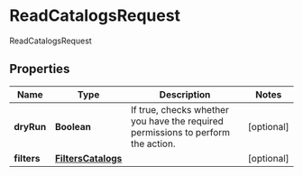 

# ReadCatalogsRequest

ReadCatalogsRequest

## Properties

| Name | Type | Description | Notes |
|------------ | ------------- | ------------- | -------------|
|**dryRun** | **Boolean** | If true, checks whether you have the required permissions to perform the action. |  [optional] |
|**filters** | [**FiltersCatalogs**](FiltersCatalogs.md) |  |  [optional] |



